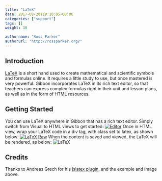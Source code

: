 ```yaml
---
title: "LaTeX"
date: 2017-08-20T19:10:05+08:00
categories: ["support"]
tags: []
weight: 30

authorname: "Ross Parker"
authorurl: "http://rossparker.org/"
---
```


## Introduction

[LaTeX](https://www.latex-project.org/) is a short hand used to create mathematical and scientific symbols and formulas online. It requires a little study to use, but once mastered is very powerful. Gibbon incorporates LaTeX in its rich text editor, so that teachers can express complex formulas right in their unit and lesson plans, as well as in the form of HTML resources.

## Getting Started

You can use LaTeX anywhere in Gibbon that has a rich text editor. Simply switch from Visual to HTML views to get started: [![Editor](https://gibbonedu.org/wp-content/uploads/2015/09/Editor-1024x762.png)](https://gibbonedu.org/wp-content/uploads/2015/09/Editor.png) Once in HTML view, wrap your LaTeX code in a div tag, with class set to latex, as shown below: [![LaTeX Raw](https://gibbonedu.org/wp-content/uploads/2015/09/LaTeX-Raw-1024x93.png)](https://gibbonedu.org/wp-content/uploads/2015/09/LaTeX-Raw.png) When the content is saved and viewed, the LaTeX will be rendered, as below: ![LaTeX](https://gibbonedu.org/wp-content/uploads/2015/09/LaTeX.gif)

## Credits

Thanks to Andreas Grech for his [jslatex plugin](http://blog.dreasgrech.com/2009/12/jslatex-jquery-plugin-to-directly-embed.html), and the example and image above.
